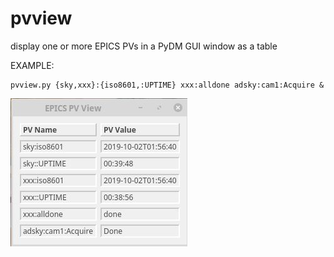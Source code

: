 # pvview
display one or more EPICS PVs in a PyDM GUI window as a table


EXAMPLE:

    pvview.py {sky,xxx}:{iso8601,:UPTIME} xxx:alldone adsky:cam1:Acquire &

![pvview image](screen.jpg)
